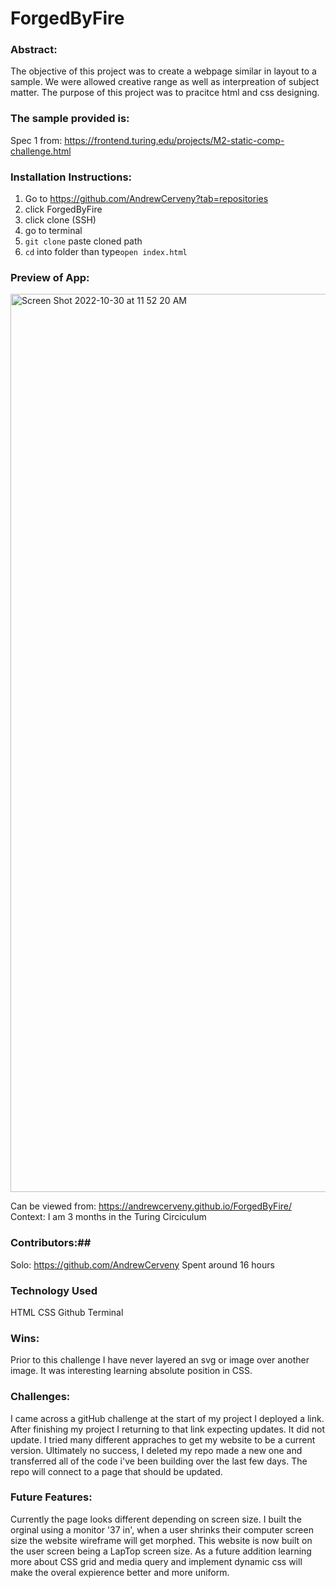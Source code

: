 # ForgedByFire


### Abstract: 
The objective of this project was to create a webpage similar in layout to a sample. We were allowed creative range as well as interpreation of subject matter. The purpose of this project was to pracitce html and css designing. 

### The sample provided is: 
Spec 1 from: 
https://frontend.turing.edu/projects/M2-static-comp-challenge.html 


### Installation Instructions:
1) Go to https://github.com/AndrewCerveny?tab=repositories
2) click ForgedByFire
3) click clone (SSH)
4) go to terminal
5) `git clone` paste cloned path
6) `cd` into folder than type`open index.html`

### Preview of App:
<img width="1437" alt="Screen Shot 2022-10-30 at 11 52 20 AM" src="https://user-images.githubusercontent.com/104449342/198888321-9830b79d-91b5-4c34-9c75-f04409181f77.png">

Can be viewed from: https://andrewcerveny.github.io/ForgedByFire/
Context:
I am 3 months in the Turing Circiculum  

### Contributors:##
Solo: 
https://github.com/AndrewCerveny
Spent around 16 hours 

### Technology Used
HTML
CSS
Github
Terminal

### Wins:
Prior to this challenge I have never layered an svg or image over another image. It was interesting learning absolute position in CSS. 

### Challenges:
I came across a gitHub challenge at the start of my project I deployed a link. After finishing my project I returning to that link expecting updates. It did not update. I tried many different appraches to get my website to be a current version. Ultimately no success, I deleted my repo made a new one and transferred all of the code i've been building over the last few days. The repo will connect to a page that should be updated. 

### Future Features:
Currently the  page looks different depending on screen size. I built the orginal using a monitor '37 in',  when a user shrinks their computer screen size the website wireframe will get morphed. This website is now built on the user screen being a LapTop screen size. As a future addition learning more about CSS grid and media query and implement dynamic css will make the overal expierence better and more uniform. 
